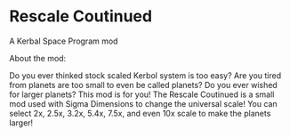 # Rescale Coutinued
A Kerbal Space Program mod


About the mod: 

Do you ever thinked stock scaled Kerbol system is too easy?
Are you tired from planets are too small to even be called planets? Do you ever wished for larger planets?
This mod is for you! The Rescale Coutinued is a small mod used with Sigma Dimensions to change the universal scale!
You can select 2x, 2.5x, 3.2x, 5.4x, 7.5x, and even 10x scale to make the planets larger!
